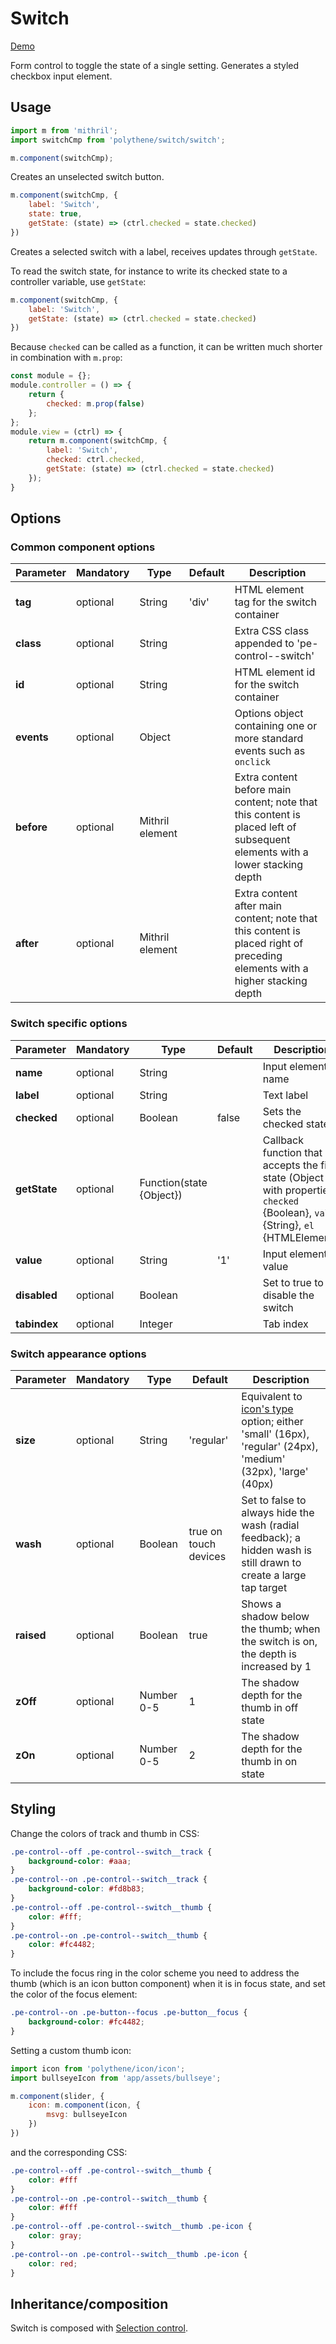 # Switch

<a class="btn-demo" href="http://arthurclemens.github.io/Polythene-examples/index.html#/switch">Demo</a>

Form control to toggle the state of a single setting. Generates a styled checkbox input element.


## Usage

~~~javascript
import m from 'mithril';
import switchCmp from 'polythene/switch/switch';

m.component(switchCmp);
~~~

Creates an unselected switch button.

~~~javascript
m.component(switchCmp, {
    label: 'Switch',
    state: true,
    getState: (state) => (ctrl.checked = state.checked)
})
~~~

Creates a selected switch with a label, receives updates through `getState`.

To read the switch state, for instance to write its checked state to a controller variable, use `getState`:

~~~javascript
m.component(switchCmp, {
    label: 'Switch',
    getState: (state) => (ctrl.checked = state.checked)
})
~~~

Because `checked` can be called as a function, it can be written much shorter in combination with `m.prop`:

~~~javascript
const module = {};
module.controller = () => {
    return {
        checked: m.prop(false)
    };
};
module.view = (ctrl) => {
    return m.component(switchCmp, {
        label: 'Switch',
        checked: ctrl.checked,
        getState: (state) => (ctrl.checked = state.checked)
    });
}
~~~


## Options

### Common component options

| **Parameter** |  **Mandatory** | **Type** | **Default** | **Description** |
| ------------- | -------------- | -------- | ----------- | --------------- |
| **tag** | optional | String | 'div' | HTML element tag for the switch container |
| **class** | optional | String |  | Extra CSS class appended to 'pe-control--switch' |
| **id** | optional | String | | HTML element id for the switch container |
| **events** | optional | Object | | Options object containing one or more standard events such as `onclick` |
| **before** | optional | Mithril element | | Extra content before main content; note that this content is placed left of subsequent elements with a lower stacking depth |
| **after** | optional | Mithril element | | Extra content after main content; note that this content is placed right of preceding elements with a higher stacking depth |

### Switch specific options

| **Parameter** |  **Mandatory** | **Type** | **Default** | **Description** |
| ------------- | -------------- | -------- | ----------- | --------------- |
| **name** | optional | String | | Input element name |
| **label** | optional | String | | Text label |
| **checked** | optional | Boolean | false | Sets the checked state |
| **getState**  | optional | Function(state {Object}) | | Callback function that accepts the field state (Object with properties `checked` {Boolean}, `value` {String}, `el` {HTMLElement}) |
| **value** | optional | String | '1' | Input element value |
| **disabled** | optional | Boolean |  | Set to true to disable the switch |
| **tabindex** | optional | Integer | | Tab index |

### Switch appearance options

| **Parameter** |  **Mandatory** | **Type** | **Default** | **Description** |
| ------------- | -------------- | -------- | ----------- | --------------- |
| **size** | optional | String | 'regular' | Equivalent to [icon's type](#icon) option; either 'small' (16px), 'regular' (24px), 'medium' (32px), 'large' (40px) |
| **wash** | optional | Boolean | true on touch devices | Set to false to always hide the wash (radial feedback); a hidden wash is still drawn to create a large tap target  |
| **raised** | optional | Boolean | true | Shows a shadow below the thumb; when the switch is on, the depth is increased by 1 |
| **zOff** | optional | Number 0-5 | 1 | The shadow depth for the thumb in off state |
| **zOn** | optional | Number 0-5 | 2 | The shadow depth for the thumb in on state |


## Styling

Change the colors of track and thumb in CSS:

~~~css
.pe-control--off .pe-control--switch__track {
    background-color: #aaa;
}
.pe-control--on .pe-control--switch__track {
    background-color: #fd8b83;
}
.pe-control--off .pe-control--switch__thumb {
    color: #fff;
}
.pe-control--on .pe-control--switch__thumb {
    color: #fc4482;
}
~~~

To include the focus ring in the color scheme you need to address the thumb (which is an icon button component) when it is in focus state, and set the color of the focus element:

~~~css
.pe-control--on .pe-button--focus .pe-button__focus {
    background-color: #fc4482;
}
~~~

Setting a custom thumb icon:

~~~javascript
import icon from 'polythene/icon/icon';
import bullseyeIcon from 'app/assets/bullseye';

m.component(slider, {
    icon: m.component(icon, {
        msvg: bullseyeIcon
    })
})
~~~

and the corresponding CSS:

~~~css
.pe-control--off .pe-control--switch__thumb {
    color: #fff
}
.pe-control--on .pe-control--switch__thumb {
    color: #fff
}
.pe-control--off .pe-control--switch__thumb .pe-icon {
    color: gray;
}
.pe-control--on .pe-control--switch__thumb .pe-icon {
    color: red;
}
~~~



## Inheritance/composition

Switch is composed with [Selection control](#selection-control).
